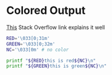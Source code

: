 # Colored Output

[This](https://stackoverflow.com/questions/5947742/how-to-change-the-output-color-of-echo-in-linux) Stack Overflow link explains it well

```bash
RED='\033[0;31m'
GREEN='\033[0;32m'
NC='\033[0m' # no color

printf "${RED}this is red${NC}\n"
printf "${GREEN}this is green${NC}\n"
```